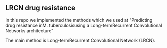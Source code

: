 ## LRCN drug resistance

In this repo we implemented the methods which we used at "Predicting drug resistance inM. tuberculosisusing a Long-termRecurrent Convolutional Networks architecture"

The main method is Long-termRecurrent Convolutional Network (LRCN).
